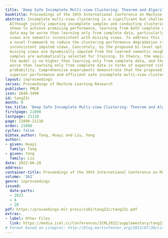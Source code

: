 ```yaml
---
title: 'Deep Safe Incomplete Multi-view Clustering: Theorem and Algorithm'
booktitle: Proceedings of the 39th International Conference on Machine Learning
abstract: Incomplete multi-view clustering is a significant but challenging task.
  Although jointly imputing incomplete samples and conducting clustering has been
  shown to achieve promising performance, learning from both complete and incomplete
  data may be worse than learning only from complete data, particularly when imputed
  views are semantic inconsistent with missing views. To address this issue, we propose
  a novel framework to reduce the clustering performance degradation risk from semantic
  inconsistent imputed views. Concretely, by the proposed bi-level optimization framework,
  missing views are dynamically imputed from the learned semantic neighbors, and imputed
  samples are automatically selected for training. In theory, the empirical risk of
  the model is no higher than learning only from complete data, and the model is never
  worse than learning only from complete data in terms of expected risk with high
  probability. Comprehensive experiments demonstrate that the proposed method achieves
  superior performance and efficient safe incomplete multi-view clustering.
layout: inproceedings
series: Proceedings of Machine Learning Research
publisher: PMLR
issn: 2640-3498
id: tang22c
month: 0
tex_title: 'Deep Safe Incomplete Multi-view Clustering: Theorem and Algorithm'
firstpage: 21090
lastpage: 21110
page: 21090-21110
order: 21090
cycles: false
bibtex_author: Tang, Huayi and Liu, Yong
author:
- given: Huayi
  family: Tang
- given: Yong
  family: Liu
date: 2022-06-28
address:
container-title: Proceedings of the 39th International Conference on Machine Learning
volume: '162'
genre: inproceedings
issued:
  date-parts:
  - 2022
  - 6
  - 28
pdf: https://proceedings.mlr.press/v162/tang22c/tang22c.pdf
extras:
- label: Other Files
  link: https://media.icml.cc/Conferences/ICML2022/supplementary/tang22c-supp.zip
# Format based on citeproc: http://blog.martinfenner.org/2013/07/30/citeproc-yaml-for-bibliographies/
---
```

